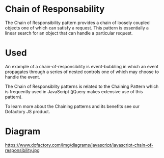# Chain of Responsability

The Chain of Responsibility pattern provides a chain of loosely coupled objects one of which can satisfy a request. This pattern is essentially a linear search for an object that can handle a particular request.

# Used

An example of a chain-of-responsibility is event-bubbling in which an event propagates through a series of nested controls one of which may choose to handle the event.

The Chain of Responsiblity patterns is related to the Chaining Pattern which is frequently used in JavaScript (jQuery makes extensive use of this pattern).

To learn more about the Chaining patterns and its benefits see our Dofactory JS product. 

# Diagram

https://www.dofactory.com/img/diagrams/javascript/javascript-chain-of-responsibility.jpg
